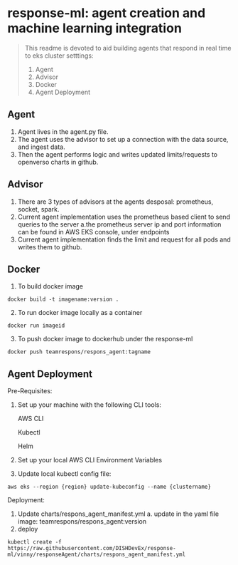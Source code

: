 # response-ml: agent creation and machine learning integration

> This readme is devoted to aid building agents that respond in real time to eks cluster setttings:
> 1. Agent <br/>
> 2. Advisor <br/>
> 3. Docker<br/>
> 4. Agent Deployment <br/>

## __Agent__
1. Agent lives in the agent.py file. 
2. The agent uses the advisor to set up a connection with the data source, and ingest data.
2. Then the agent performs logic and writes updated limits/requests to openverso charts in github. 

## __Advisor__ 
1. There are 3 types of advisors at the agents desposal: prometheus, socket, spark. 
2. Current agent implementation uses the prometheus based client to send queries to the server
    a.the prometheus server ip and port information can be found in AWS EKS console, under endpoints
3. Current agent implementation finds the limit and request for all pods and writes them to github. 

## __Docker__ 
1. To build docker image
```console
docker build -t imagename:version . 
```
2. To run docker image locally as a container
```console
docker run imageid
```
3. To push docker image to dockerhub under the response-ml
```console
docker push teamrespons/respons_agent:tagname
```

## __Agent Deployment__ 
Pre-Requisites:
1. Set up your machine with the following CLI tools:

    AWS CLI

    Kubectl

    Helm
    
2. Set up your local AWS CLI Environment Variables

3. Update local kubectl config file:

```console
aws eks --region {region} update-kubeconfig --name {clustername}
```
Deployment:
1. Update charts/respons_agent_manifest.yml
    a. update in the yaml file image: teamrespons/respons_agent:version
2. deploy 
```console
kubectl create -f https://raw.githubusercontent.com/DISHDevEx/response-ml/vinny/responseAgent/charts/respons_agent_manifest.yml
```

